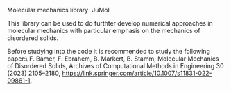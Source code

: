 Molecular mechanics library: JuMol

This library can be used to do furthter develop numerical approaches in molecular mechanics with particular emphasis on the mechanics of disordered solids.

Before studying into the code it is recommended to study the following paper:\\
F. Bamer, F. Ebrahem, B. Markert, B. Stamm, Molecular Mechanics of Disordered Solids, Archives of Computational Methods in Engineering 30 (2023) 2105–2180, https://link.springer.com/article/10.1007/s11831-022-09861-1.

